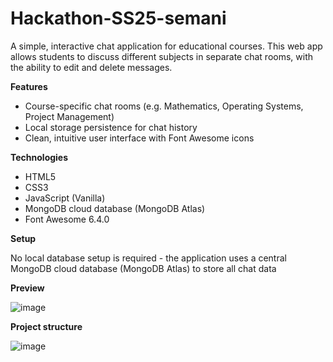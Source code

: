 # Hackathon-SS25-semani
A simple, interactive chat application for educational courses. This web app allows students to discuss different subjects in separate chat rooms, with the ability to edit and delete messages.

**Features**
- Course-specific chat rooms (e.g. Mathematics, Operating Systems, Project Management)
- Local storage persistence for chat history
- Clean, intuitive user interface with Font Awesome icons

**Technologies**
- HTML5
- CSS3
- JavaScript (Vanilla)
- MongoDB cloud database (MongoDB Atlas)
- Font Awesome 6.4.0

**Setup**

No local database setup is required - the application uses a central MongoDB cloud database (MongoDB Atlas) to store all chat data

**Preview**

![image](https://github.com/user-attachments/assets/3ec386b6-2585-4435-a2f2-5f8fbd5b2ee6)

**Project structure**

![image](https://github.com/user-attachments/assets/418bbc26-9b28-4f3a-a46f-ce8e948432ff)
